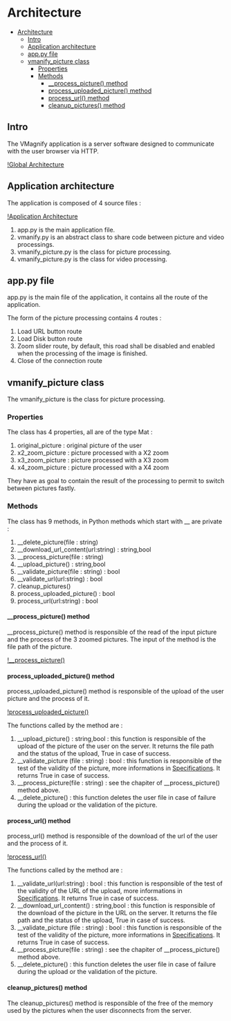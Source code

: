 # Architecture

- [Architecture](#architecture)
  - [Intro](#intro)
  - [Application architecture](#application-architecture)
  - [app.py file](#apppy-file)
  - [vmanify_picture class](#vmanify_picture-class)
    - [Properties](#properties)
    - [Methods](#methods)
      - [__process_picture() method](#__process_picture-method)
      - [process_uploaded_picture() method](#process_uploaded_picture-method)
      - [process_url() method](#process_url-method)
      - [cleanup_pictures() method](#cleanup_pictures-method)

## Intro

The VMagnify application is a server software designed to communicate with the user browser via HTTP.

[!Global Architecture](Global_Architecture.png)

## Application architecture

The application is composed of 4 source files :

[!Application Architecture](Application_Architecture.png)

1. app.py is the main application file.
2. vmanify.py is an abstract class to share code between picture and video processings.
3. vmanify_picture.py is the class for picture processing.
4. vmanify_picture.py is the class for video processing.

## app.py file

app.py is the main file of the application, it contains all the route of the application.

The form of the picture processing contains 4 routes :

1. Load URL button route
2. Load Disk button route
3. Zoom slider route, by default, this road shall be disabled and enabled when the processing of the image is finished.
4. Close of the connection route

## vmanify_picture class

The vmanify_picture is the class for picture processing.

### Properties

The class has 4 properties, all are of the type Mat :

1. original_picture : original picture of the user
2. x2_zoom_picture : picture processed with a X2 zoom
3. x3_zoom_picture : picture processed with a X3 zoom
4. x4_zoom_picture : picture processed with a X4 zoom

They have as goal to contain the result of the processing to permit to switch between pictures fastly.

### Methods

The class has 9 methods, in Python methods which start with __ are private :

1. __delete_picture(file : string)
2. __download_url_content(url:string) : string,bool
3. __process_picture(file : string)
4. __upload_picture() : string,bool
5. __validate_picture(file : string) : bool
6. __validate_url(url:string) : bool
7. cleanup_pictures()
8. process_uploaded_picture() : bool
9. process_url(url:string) : bool

#### __process_picture() method

__process_picture() method is responsible of the read of the input picture and the process of the 3 zoomed pictures.
The input of the method is the file path of the picture.

[!__process_picture()](__process_picture().png)

#### process_uploaded_picture() method

process_uploaded_picture() method is responsible of the upload of the user picture and the process of it.

[!process_uploaded_picture()](process_uploaded_picture().png)

The functions called by the method are :

1. __upload_picture() : string,bool : this function is responsible of the upload of the picture of the user on the server. It returns the file path and the status of the upload, True in case of success.
2. __validate_picture (file : string) : bool : this function is responsible of the test of the validity of the picture, more informations in [Specifications](../Specifications/Specifications.md). It returns True in case of success.
3. __process_picture(file : string) : see the chapiter of __process_picture() method above.
4. __delete_picture() : this function deletes the user file in case of failure during the upload or the validation of the picture.

#### process_url() method

process_url() method is responsible of the download of the url of the user and the process of it.

[!process_url()](process_url().png)

The functions called by the method are :

1. __validate_url(url:string) : bool : this function is responsible of the test of the validity of the URL of the upload, more informations in [Specifications](../Specifications/Specifications.md). It returns True in case of success.
2. __download_url_content() : string,bool : this function is responsible of the download of the picture in the URL on the server. It returns the file path and the status of the upload, True in case of success.
3. __validate_picture (file : string) : bool : this function is responsible of the test of the validity of the picture, more informations in [Specifications](../Specifications/Specifications.md). It returns True in case of success.
4. __process_picture(file : string) : see the chapiter of __process_picture() method above.
5. __delete_picture() : this function deletes the user file in case of failure during the upload or the validation of the picture.

#### cleanup_pictures() method

The cleanup_pictures() method is responsible of the free of the memory used by the pictures when the user disconnects from the server.
